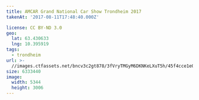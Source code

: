 ```yaml
---
title: AMCAR Grand National Car Show Trondheim 2017
takenAt: '2017-08-11T17:48:40.000Z'

license: CC BY-ND 3.0
geo:
  lat: 63.430633
  lng: 10.395919
tags:
  - trondheim
url: >-
  //images.ctfassets.net/bncv3c2gt878/3fVryTMGyM6DKNKeLXuT5h/45f4cce1e01610ffc140fbc05cb2a30e/amcar-grand-national-car-show-trondheim-2017_35673424964_o
size: 6333440
image:
  width: 5344
  height: 3006
---
```

